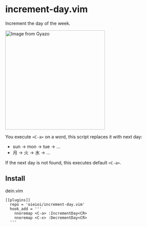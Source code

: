 increment-day.vim
======================

Increment the day of the week.

<a href="https://gyazo.com/40151b5a5a7ac699607cb33348ce3071"><img src="https://i.gyazo.com/40151b5a5a7ac699607cb33348ce3071.gif" alt="Image from Gyazo" width="314"/></a>

You execute `<C-a>` on a word, this script replaces it with next day:

- sun -> mon -> tue -> ...
- 月 -> 火 -> 水 -> ...

If the next day is not found, this executes default `<C-a>`.

Install
--------

dein.vim

```
[[plugins]]
  repo = 'oieioi/increment-day.vim'
  hook_add = '''
    nnoremap <C-a> :IncrementDay<CR>
    nnoremap <C-x> :DecrementDay<CR>
  '''
```
